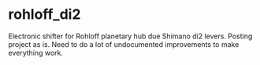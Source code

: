 # rohloff_di2
Electronic shifter for Rohloff planetary hub due Shimano di2 levers.
Posting project as is. 
Need to do a lot of undocumented improvements to make everything work.
